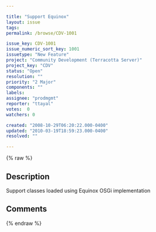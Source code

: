 ```yaml
---

title: "Support Equinox"
layout: issue
tags: 
permalink: /browse/CDV-1001

issue_key: CDV-1001
issue_numeric_sort_key: 1001
issuetype: "New Feature"
project: "Community Development (Terracotta Server)"
project_key: "CDV"
status: "Open"
resolution: ""
priority: "2 Major"
components: ""
labels: 
assignee: "prodmgmt"
reporter: "ttayal"
votes:  0
watchers: 0

created: "2008-10-29T06:20:22.000-0400"
updated: "2010-03-19T18:59:23.000-0400"
resolved: ""

---
```




{% raw %}



## Description

<div markdown="1" class="description">

Support classes loaded using Equinox OSGi implementation

</div>

## Comments



{% endraw %}

